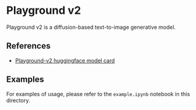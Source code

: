 # Playground v2

Playground v2 is a diffusion-based text-to-image generative model.

## References

- [Playground-v2 huggingface model card](https://huggingface.co/playgroundai/playground-v2-1024px-aesthetic)

## Examples

For examples of usage, please refer to the `example.ipynb` notebook in this directory.
